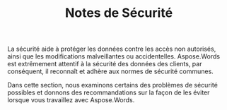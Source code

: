 ﻿---
title: Notes de Sécurité
second_title: Aspose.Words pour C++
articleTitle: Notes de Sécurité
linktitle: Notes de Sécurité
type: docs
description: "Aspose.Words pour C++ reconnaît et adhère aux normes de sécurité communes pour assurer un haut niveau de sécurité des données. Examinez les problèmes de sécurité possibles et les recommandations sur la façon de les éviter."
weight: 80
url: /fr/cpp/security/
---

La sécurité aide à protéger les données contre les accès non autorisés, ainsi que les modifications malveillantes ou accidentelles. Aspose.Words est extrêmement attentif à la sécurité des données des clients, par conséquent, il reconnaît et adhère aux normes de sécurité communes.

Dans cette section, nous examinons certains des problèmes de sécurité possibles et donnons des recommandations sur la façon de les éviter lorsque vous travaillez avec Aspose.Words.